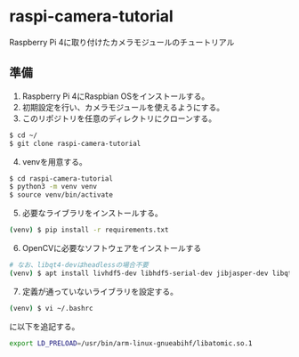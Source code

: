 # raspi-camera-tutorial
Raspberry Pi 4に取り付けたカメラモジュールのチュートリアル

## 準備
1. Raspberry Pi 4にRaspbian OSをインストールする。
2. 初期設定を行い、カメラモジュールを使えるようにする。
3. このリポジトリを任意のディレクトリにクローンする。
```sh
$ cd ~/
$ git clone raspi-camera-tutorial
```
4. venvを用意する。
```sh
$ cd raspi-camera-tutorial
$ python3 -m venv venv
$ source venv/bin/activate
```
5. 必要なライブラリをインストールする。
```sh
(venv) $ pip install -r requirements.txt
```
6. OpenCVに必要なソフトウェアをインストールする
```sh
# なお、libqt4-devはheadlessの場合不要
(venv) $ apt install livhdf5-dev libhdf5-serial-dev jibjasper-dev libqt4-dev libatlas-base-dev
```
7. 定義が通っていないライブラリを設定する。
```sh
(venv) $ vi ~/.bashrc
```
に以下を追記する。
```sh
export LD_PRELOAD=/usr/bin/arm-linux-gnueabihf/libatomic.so.1
```
